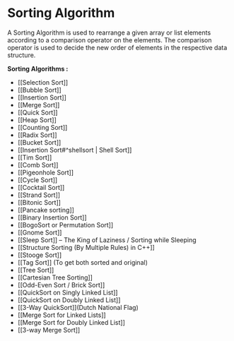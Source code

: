 # Sorting Algorithm
A Sorting Algorithm is used to rearrange a given array or list elements according to a comparison operator on the elements. The comparison operator is used to decide the new order of elements in the respective data structure.

**Sorting Algorithms :**
- [[Selection Sort]]
- [[Bubble Sort]]
- [[Insertion Sort]]
- [[Merge Sort]]
- [[Quick Sort]]
- [[Heap Sort]]
- [[Counting Sort]]
- [[Radix Sort]]
- [[Bucket Sort]]
- [[Insertion Sort#^shellsort | Shell Sort]]
- [[Tim Sort]]
- [[Comb Sort]]
- [[Pigeonhole Sort]]
- [[Cycle Sort]]
- [[Cocktail Sort]]
- [[Strand Sort]]
- [[Bitonic Sort]]
- [[Pancake sorting]]
- [[Binary Insertion Sort]]
- [[BogoSort or Permutation Sort]]
- [[Gnome Sort]]
- [[Sleep Sort]] – The King of Laziness / Sorting while Sleeping
- [[Structure Sorting (By Multiple Rules) in C++]]
- [[Stooge Sort]]
- [[Tag Sort]] (To get both sorted and original)
- [[Tree Sort]]
- [[Cartesian Tree Sorting]]
- [[Odd-Even Sort / Brick Sort]]
- [[QuickSort on Singly Linked List]]
- [[QuickSort on Doubly Linked List]]
- [[3-Way QuickSort]](Dutch National Flag)
- [[Merge Sort for Linked Lists]]
- [[Merge Sort for Doubly Linked List]]
- [[3-way Merge Sort]]